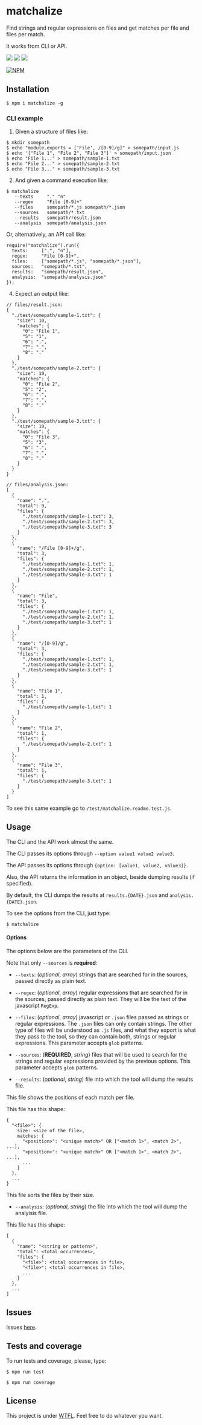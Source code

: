# matchalize

Find strings and regular expressions on files and get matches per file and files per match.

It works from CLI or API.

![](https://img.shields.io/badge/matchalize-v1.0.0-green.svg) ![](https://img.shields.io/badge/tests-passing-green.svg) ![](https://img.shields.io/badge/coverage-80%25--100%25-green.svg)

[![NPM](https://nodei.co/npm/matchalize.png?stars&downloads)](https://www.npmjs.com/package/matchalize)

## Installation

`$ npm i matchalize -g`

### CLI example

1. Given a structure of files like:

```
$ mkdir somepath
$ echo "module.exports = ['File', /[0-9]/g]" > somepath/input.js
$ echo '["File 1", "File 2", "File 3"]' > somepath/input.json
$ echo "File 1..." > somepath/sample-1.txt
$ echo "File 2..." > somepath/sample-2.txt
$ echo "File 3..." > somepath/sample-3.txt
```

2. And given a command execution like:

```
$ matchalize
   --texts     "." "n"
   --regex     "File [0-9]+"
   --files     somepath/*.js somepath/*.json
   --sources   somepath/*.txt
   --results   somepath/result.json
   --analysis  somepath/analysis.json
```

Or, alternatively, an API call like:

```
require("matchalize").run({
  texts:     [".", "n"],
  regex:     "File [0-9]+",
  files:     ["somepath/*.js", "somepath/*.json"],
  sources:   "somepath/*.txt",
  results:   "somepath/result.json",
  analysis:  "somepath/analysis.json"
});
```

4. Expect an output like:

```
// files/result.json:
{
  "./test/somepath/sample-1.txt": {
    "size": 10,
    "matches": {
      "0": "File 1",
      "5": "1",
      "6": ".",
      "7": ".",
      "8": "."
    }
  },
  "./test/somepath/sample-2.txt": {
    "size": 10,
    "matches": {
      "0": "File 2",
      "5": "2",
      "6": ".",
      "7": ".",
      "8": "."
    }
  },
  "./test/somepath/sample-3.txt": {
    "size": 10,
    "matches": {
      "0": "File 3",
      "5": "3",
      "6": ".",
      "7": ".",
      "8": "."
    }
  }
}
```

```
// files/analysis.json:
[
  {
    "name": ".",
    "total": 9,
    "files": {
      "./test/somepath/sample-1.txt": 3,
      "./test/somepath/sample-2.txt": 3,
      "./test/somepath/sample-3.txt": 3
    }
  },
  {
    "name": "/File [0-9]+/g",
    "total": 3,
    "files": {
      "./test/somepath/sample-1.txt": 1,
      "./test/somepath/sample-2.txt": 1,
      "./test/somepath/sample-3.txt": 1
    }
  },
  {
    "name": "File",
    "total": 3,
    "files": {
      "./test/somepath/sample-1.txt": 1,
      "./test/somepath/sample-2.txt": 1,
      "./test/somepath/sample-3.txt": 1
    }
  },
  {
    "name": "/[0-9]/g",
    "total": 3,
    "files": {
      "./test/somepath/sample-1.txt": 1,
      "./test/somepath/sample-2.txt": 1,
      "./test/somepath/sample-3.txt": 1
    }
  },
  {
    "name": "File 1",
    "total": 1,
    "files": {
      "./test/somepath/sample-1.txt": 1
    }
  },
  {
    "name": "File 2",
    "total": 1,
    "files": {
      "./test/somepath/sample-2.txt": 1
    }
  },
  {
    "name": "File 3",
    "total": 1,
    "files": {
      "./test/somepath/sample-3.txt": 1
    }
  }
]
```

To see this same example go to `/test/matchalize.readme.test.js`.

## Usage

The CLI and the API work almost the same.

The CLI passes its options through `--option value1 value2 value3`.

The API passes its options through `{option: [value1, value2, value3]}`.

Also, the API returns the information in an object, beside dumping results (if specified).

By default, the CLI dumps the results at `results.{DATE}.json` and `analysis.{DATE}.json`.

To see the options from the CLI, just type:

`$ matchalize`

#### Options

The options below are the parameters of the CLI.

Note that only `--sources` is **required**:

- `--texts`: (*optional*, *array*) strings that are searched for in the sources, passed directly as plain text.

- `--regex`: (*optional*, *array*) regular expressions that are searched for in the sources, passed directly as plain text. They will be the text of the javascript `RegExp`.

- `--files`: (*optional*, *array*) javascript or `.json` files passed as strings or regular expressions. The `.json` files can only contain strings. The other type of files will be understood as `.js` files, and what they export is what they pass to the tool, so they can contain both, strings or regular expressions. This parameter accepts `glob` patterns.

- `--sources`: (**REQUIRED**, *string*) files that will be used to search for the strings and regular expressions provided by the previous options. This parameter accepts `glob` patterns.

- `--results`: (*optional*, *string*) file into which the tool will dump the results file. 

This file shows the positions of each match per file.

This file has this shape:

```
{
  "<file>": {
    size: <size of the file>,
    matches: {
      "<position>": "<unique match>" OR ["<match 1>", <match 2>", ...],
      "<position>": "<unique match>" OR ["<match 1>", <match 2>", ...],
      ...
    }
  },
  ...
}
```

This file sorts the files by their size.

- `--analysis`: (*optional*, *string*) the file into which the tool will dump the analyisis file.  

This file has this shape:

```
[
  {
    "name": "<string or pattern>",
    "total": <total occurrences>,
    "files": {
      "<file>": <total occurrences in file>,
      "<file>": <total occurrences in file>,
      ...
    }
  },
  ...
]
```

## Issues

Issues [here](https://github.com/allnulled/matchalize/issues/new).

## Tests and coverage

To run tests and coverage, please, type:

`$ npm run test`

`$ npm run coverage`

## License

This project is under [WTFL](https://es.wikipedia.org/wiki/WTFPL). Feel free to do whatever you want.